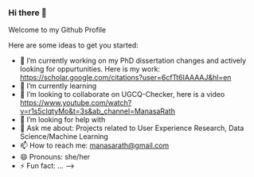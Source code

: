 ### Hi there 👋

Welcome to my Github Profile


Here are some ideas to get you started:

- 🔭 I’m currently working on my PhD dissertation changes and actively looking for oppurtunities. Here is my work: https://scholar.google.com/citations?user=6cfTt6IAAAAJ&hl=en
- 🌱 I’m currently learning 
- 👯 I’m looking to collaborate on UGCQ-Checker, here is a video https://www.youtube.com/watch?v=r1s5cIqtyMo&t=3s&ab_channel=ManasaRath
- 🤔 I’m looking for help with 
- 💬 Ask me about: Projects related to User Experience Research, Data Science/Machine Learning 
- 📫 How to reach me: manasarath@gmail.com
- 😄 Pronouns: she/her
- ⚡ Fun fact: ...
-->
